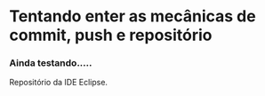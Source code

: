 # Tentando enter as mecânicas de commit, push e repositório
### Ainda testando.....

Repositório da IDE Eclipse.
